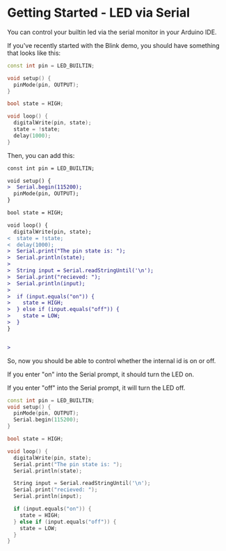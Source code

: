 # Getting Started - LED via Serial

You can control your builtin led via the serial monitor in your Arduino IDE.

If you've recently started with the Blink demo, you should have something that looks like this:

```cpp
const int pin = LED_BUILTIN;

void setup() {
  pinMode(pin, OUTPUT);
}

bool state = HIGH;

void loop() {
  digitalWrite(pin, state);
  state = !state;
  delay(1000);
}
```

Then, you can add this:

```diff
const int pin = LED_BUILTIN;

void setup() {
>  Serial.begin(115200);
  pinMode(pin, OUTPUT);
}

bool state = HIGH;

void loop() {
  digitalWrite(pin, state);
<  state = !state;
<  delay(1000);
>  Serial.print("The pin state is: ");
>  Serial.println(state);
>
>  String input = Serial.readStringUntil('\n');
>  Serial.print("recieved: ");
>  Serial.println(input);
>
>  if (input.equals("on")) {
>    state = HIGH;
>  } else if (input.equals("off")) {
>    state = LOW;
>  }
}


> 
```

So, now you should be able to control whether the internal id is on or off.

If you enter "on" into the Serial prompt, it should turn the LED on.

If you enter "off" into the Serial prompt, it will turn the LED off.

```cpp
const int pin = LED_BUILTIN;
void setup() {
  pinMode(pin, OUTPUT);
  Serial.begin(115200);
}

bool state = HIGH;

void loop() {
  digitalWrite(pin, state);
  Serial.print("The pin state is: ");
  Serial.println(state);

  String input = Serial.readStringUntil('\n');
  Serial.print("recieved: ");
  Serial.println(input);

  if (input.equals("on")) {
    state = HIGH;
  } else if (input.equals("off")) {
    state = LOW;
  }
}
```



